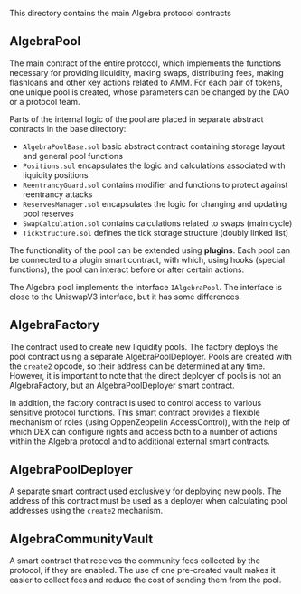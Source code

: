 This directory contains the main Algebra protocol contracts

## AlgebraPool

The main contract of the entire protocol, which implements the functions necessary for providing liquidity, making swaps, distributing fees, making flashloans and other key actions related to AMM. For each pair of tokens, one unique pool is created, whose parameters can be changed by the DAO or a protocol team.

Parts of the internal logic of the pool are placed in separate abstract contracts in the base directory:


- `AlgebraPoolBase.sol` basic abstract contract containing storage layout and general pool functions
- `Positions.sol` encapsulates the logic and calculations associated with liquidity positions
- `ReentrancyGuard.sol` contains modifier and functions to protect against reentrancy attacks
- `ReservesManager.sol` encapsulates the logic for changing and updating pool reserves
- `SwapCalculation.sol` contains calculations related to swaps (main cycle)
- `TickStructure.sol` defines the tick storage structure (doubly linked list)


The functionality of the pool can be extended using **plugins**. Each pool can be connected to a plugin smart contract, with which, using hooks (special functions), the pool can interact before or after certain actions.

The Algebra pool implements the interface `IAlgebraPool`. The interface is close to the UniswapV3 interface, but it has some differences.


## AlgebraFactory

The contract used to create new liquidity pools. The factory deploys the pool contract using a separate AlgebraPoolDeployer. Pools are created with the `create2` opcode, so their address can be determined at any time. However, it is important to note that the direct deployer of pools is not an AlgebraFactory, but an AlgebraPoolDeployer smart contract.

In addition, the factory contract is used to control access to various sensitive protocol functions. This smart contract provides a flexible mechanism of roles (using OppenZeppelin AccessControl), with the help of which DEX can configure rights and access both to a number of actions within the Algebra protocol and to additional external smart contracts.

## AlgebraPoolDeployer

A separate smart contract used exclusively for deploying new pools. The address of this contract must be used as a deployer when calculating pool addresses using the `create2` mechanism.

## AlgebraCommunityVault

A smart contract that receives the community fees collected by the protocol, if they are enabled. The use of one pre-created vault makes it easier to collect fees and reduce the cost of sending them from the pool.
